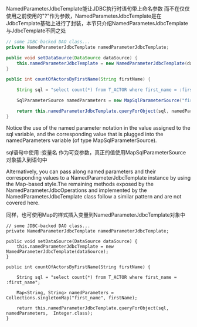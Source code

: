 NamedParameterJdbcTemplate能让JDBC执行时语句带上命名参数 而不在仅仅使用之前使用的"?"作为参数，NamedParameterJdbcTemplate是在JdbcTemplate基础上进行了封装，本节只介绍NamedParameterJdbcTemplate与JdbcTemplate不同之处

```java
// some JDBC-backed DAO class...
private NamedParameterJdbcTemplate namedParameterJdbcTemplate;

public void setDataSource(DataSource dataSource) {
    this.namedParameterJdbcTemplate = new NamedParameterJdbcTemplate(dataSource);
}

public int countOfActorsByFirstName(String firstName) {

    String sql = "select count(*) from T_ACTOR where first_name = :first_name";

    SqlParameterSource namedParameters = new MapSqlParameterSource("first_name", firstName);

    return this.namedParameterJdbcTemplate.queryForObject(sql, namedParameters, Integer.class);
}
```

Notice the use of the named parameter notation in the value assigned to the sql variable, and the corresponding value that is plugged into the namedParameters variable \(of type MapSqlParameterSource\).

sql语句中使用 :变量名 作为可变参数，真正的值使用MapSqlParameterSource对象插入到语句中

Alternatively, you can pass along named parameters and their corresponding values to a NamedParameterJdbcTemplate instance by using the Map-based style.The remaining methods exposed by the NamedParameterJdbcOperations and implemented by the NamedParameterJdbcTemplate class follow a similar pattern and are not covered here.

同样，也可使用Map的样式插入变量到NamedParameterJdbcTemplate对象中

```
// some JDBC-backed DAO class...
private NamedParameterJdbcTemplate namedParameterJdbcTemplate;

public void setDataSource(DataSource dataSource) {
    this.namedParameterJdbcTemplate = new NamedParameterJdbcTemplate(dataSource);
}

public int countOfActorsByFirstName(String firstName) {

    String sql = "select count(*) from T_ACTOR where first_name = :first_name";

    Map<String, String> namedParameters = Collections.singletonMap("first_name", firstName);

    return this.namedParameterJdbcTemplate.queryForObject(sql, namedParameters,  Integer.class);
}
```





